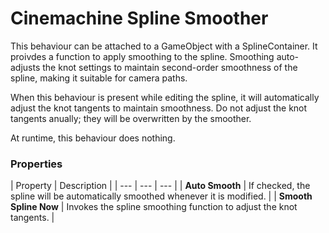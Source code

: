 # Cinemachine Spline Smoother

This behaviour can be attached to a GameObject with a SplineContainer.  It proivdes a function to apply smoothing to the spline.  Smoothing auto-adjusts the knot settings to maintain second-order smoothness of the spline, making it suitable for camera paths.

When this behaviour is present while editing the spline, it will automatically adjust the knot tangents to maintain smoothness.  Do not adjust the knot tangents anually; they will be overwritten by the smoother.

At runtime, this behaviour does nothing.

### Properties

| Property | Description |
| --- | --- | --- |
| __Auto Smooth__ | If checked, the spline will be automatically smoothed whenever it is modified. |
| __Smooth Spline Now__ | Invokes the spline smoothing function to adjust the knot tangents. |


